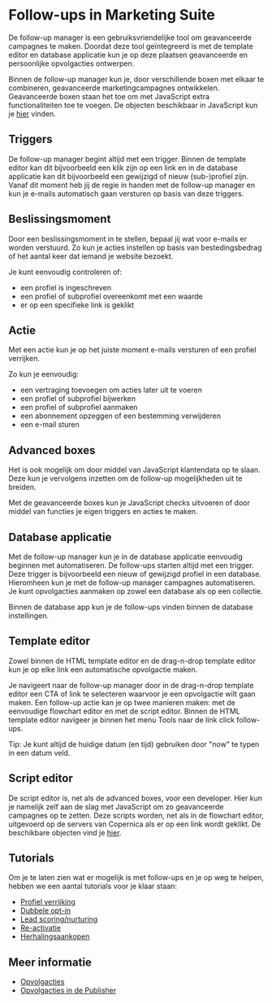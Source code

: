 # Follow-ups in Marketing Suite
De follow-up manager is een gebruiksvriendelijke tool om geavanceerde
campagnes te maken. Doordat deze tool geïntegreerd is met de template
editor en database applicatie kun je op deze plaatsen geavanceerde en
persoonlijke opvolgacties ontwerpen.

Binnen de follow-up manager kun je, door verschillende boxen met elkaar
te combineren, geavanceerde marketingcampagnes ontwikkelen. Geavanceerde boxen
staan het toe om met JavaScript extra functionaliteiten toe te voegen.
De objecten beschikbaar in JavaScript kun je [hier](./data-object) vinden.

## Triggers
De follow-up manager begint altijd met een trigger. Binnen de template
editor kan dit bijvoorbeeld een klik zijn op een link en in de database
applicatie kan dit bijvoorbeeld een gewijzigd of nieuw (sub-)profiel zijn.
Vanaf dit moment heb jij de regie in handen met de follow-up manager en
kun je e-mails automatisch gaan versturen op basis van deze triggers.

## Beslissingsmoment
Door een beslissingsmoment in te stellen, bepaal jij wat voor e-mails er
worden verstuurd. Zo kun je acties instellen op basis van bestedingsbedrag
of het aantal keer dat iemand je website bezoekt.

Je kunt eenvoudig controleren of:

- een profiel is ingeschreven
- een profiel of subprofiel overeenkomt met een waarde
- er op een specifieke link is geklikt

## Actie
Met een actie kun je op het juiste moment e-mails versturen of een profiel
verrijken.

Zo kun je eenvoudig:

- een vertraging toevoegen om acties later uit te voeren
- een profiel of subprofiel bijwerken
- een profiel of subprofiel aanmaken
- een abonnement opzeggen of een bestemming verwijderen
- een e-mail sturen

## Advanced boxes
Het is ook mogelijk om door middel van JavaScript klantendata op te slaan.
Deze kun je vervolgens inzetten om de follow-up mogelijkheden uit te breiden.

Met de geavanceerde boxes kun je JavaScript checks uitvoeren of door middel van
functies je eigen triggers en acties te maken.

## Database applicatie
Met de follow-up manager kun je in de database applicatie eenvoudig beginnen
met automatiseren. De follow-ups starten altijd met een trigger. Deze trigger
is bijvoorbeeld een nieuw of gewijzigd profiel in een database. Hieromheen
kun je met de follow-up manager campagnes automatiseren. Je kunt opvolgacties
aanmaken op zowel een database als op een collectie.

Binnen de database app kun je de follow-ups vinden binnen de database
instellingen.

## Template editor
Zowel binnen de HTML template editor en de drag-n-drop template editor
kun je op elke link een automatische opvolgactie maken.

Je navigeert naar de follow-up manager door in de drag-n-drop template
editor een CTA of link te selecteren waarvoor je een opvolgactie wilt gaan
maken. Een follow-up actie kan je op twee manieren maken: met de eenvoudige
flowchart editor en met de script editor. Binnen de HTML template editor
navigeer je binnen het menu Tools naar de link click follow-ups.

Tip: Je kunt altijd de huidige datum (en tijd) gebruiken door "now"
te typen in een datum veld.

## Script editor
De script editor is, net als de advanced boxes, voor een developer. Hier
kun je namelijk zelf aan de slag met JavaScript om zo geavanceerde campagnes
op te zetten. Deze scripts worden, net als in de flowchart editor, uitgevoerd
op de servers van Copernica als er op een link wordt geklikt. De beschikbare
objecten vind je [hier](./data-object).

## Tutorials
Om je te laten zien wat er mogelijk is met follow-ups en je op weg te helpen,
hebben we een aantal tutorials voor je klaar staan:

* [Profiel verrijking](./campaign-tutorial-profile-enrichment)
* [Dubbele opt-in](./campaign-tutorial-double-opt-in)
* [Lead scoring/nurturing](./campaign-tutorial-lead-nurturing)
* [Re-activatie](./campaign-tutorial-reactivation)
* [Herhalingsaankopen](./campaign-repeat-purchase.md)

## Meer informatie
- [Opvolgacties](./followups)
- [Opvolgacties in de Publisher](./follow-up-manager-publisher)
